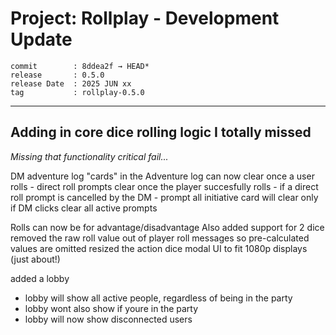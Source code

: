 # Project: Rollplay - Development Update 


```
commit        : 8ddea2f → HEAD*
release       : 0.5.0
release Date  : 2025 JUN xx
tag           : rollplay-0.5.0
```

---
## **Adding in core dice rolling logic I totally missed**
*Missing that functionality critical fail...*

DM adventure log "cards" in the Adventure log can now clear once a user rolls
    - direct roll prompts clear once the player succesfully rolls
    - if a direct roll prompt is cancelled by the DM
    - prompt all initiative card will clear only if DM clicks clear all active prompts

Rolls can now be for advantage/disadvantage
Also added support for 2 dice
removed the raw roll value out of player roll messages so pre-calculated values are omitted
resized the action dice modal UI to fit 1080p displays (just about!)

added a lobby
- lobby will show all active people, regardless of being in the party
- lobby wont also show if youre in the party
- lobby will now show disconnected users

